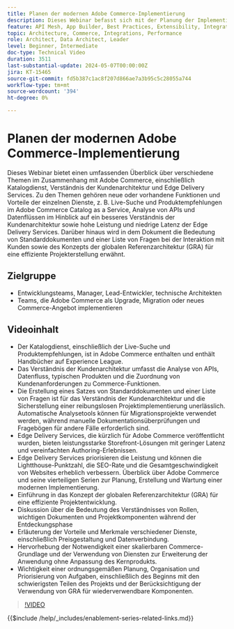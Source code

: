 ```yaml
---
title: Planen der modernen Adobe Commerce-Implementierung
description: Dieses Webinar befasst sich mit der Planung der Implementierung eines modernen Commerce-Systems, insbesondere Adobe Commerce, und umfasst Diskussionen zur Entdeckungsphase, zu Diensten, globaler Referenzarchitektur, Frontend-Entwicklungspraktiken und Best Practices.
feature: API Mesh, App Builder, Best Practices, Extensibility, Integration
topic: Architecture, Commerce, Integrations, Performance
role: Architect, Data Architect, Leader
level: Beginner, Intermediate
doc-type: Technical Video
duration: 3511
last-substantial-update: 2024-05-07T00:00:00Z
jira: KT-15465
source-git-commit: fd5b387c1ac8f207d866ae7a3b95c5c28055a744
workflow-type: tm+mt
source-wordcount: '394'
ht-degree: 0%

---
```


# Planen der modernen Adobe Commerce-Implementierung

Dieses Webinar bietet einen umfassenden Überblick über verschiedene Themen im Zusammenhang mit Adobe Commerce, einschließlich Katalogdienst, Verständnis der Kundenarchitektur und Edge Delivery Services. &#x200B;Zu den Themen gehören neue oder vorhandene Funktionen und Vorteile der einzelnen Dienste, z. B. Live-Suche und Produktempfehlungen im Adobe Commerce Catalog as a Service, Analyse von APIs und Datenflüssen im Hinblick auf ein besseres Verständnis der Kundenarchitektur sowie hohe Leistung und niedrige Latenz der Edge Delivery Services. Darüber hinaus wird in dem Dokument die Bedeutung von Standarddokumenten und einer Liste von Fragen bei der Interaktion mit Kunden sowie des Konzepts der globalen Referenzarchitektur (GRA) für eine effiziente Projekterstellung erwähnt.

## Zielgruppe

* Entwicklungsteams, Manager, Lead-Entwickler, technische Architekten
* Teams, die Adobe Commerce als Upgrade, Migration oder neues Commerce-Angebot implementieren

## Videoinhalt

* Der Katalogdienst, einschließlich der Live-Suche und Produktempfehlungen, ist in Adobe Commerce enthalten und enthält Handbücher auf Experience League.
* Das Verständnis der Kundenarchitektur umfasst die Analyse von APIs, Datenfluss, typischen Produkten und die Zuordnung von Kundenanforderungen zu Commerce-Funktionen.
* Die Erstellung eines Satzes von Standarddokumenten und einer Liste von Fragen ist für das Verständnis der Kundenarchitektur und die Sicherstellung einer reibungslosen Projektimplementierung unerlässlich.
Automatische Analysetools können für Migrationsprojekte verwendet werden, während manuelle Dokumentationsüberprüfungen und Fragebögen für andere Fälle erforderlich sind.
* Edge Delivery Services, die kürzlich für Adobe Commerce veröffentlicht wurden, bieten leistungsstarke Storefront-Lösungen mit geringer Latenz und vereinfachten Authoring-Erlebnissen.
* Edge Delivery Services priorisieren die Leistung und können die Lightthouse-Punktzahl, die SEO-Rate und die Gesamtgeschwindigkeit von Websites erheblich verbessern.
Überblick über Adobe Commerce und seine vierteiligen Serien zur Planung, Erstellung und Wartung einer modernen Implementierung.
* Einführung in das Konzept der globalen Referenzarchitektur (GRA) für eine effiziente Projektentwicklung.
* Diskussion über die Bedeutung des Verständnisses von Rollen, wichtigen Dokumenten und Projektkomponenten während der Entdeckungsphase
* Erläuterung der Vorteile und Merkmale verschiedener Dienste, einschließlich Preisgestaltung und Datenverbindung.
* Hervorhebung der Notwendigkeit einer skalierbaren Commerce-Grundlage und der Verwendung von Diensten zur Erweiterung der Anwendung ohne Anpassung des Kernprodukts.
* Wichtigkeit einer ordnungsgemäßen Planung, Organisation und Priorisierung von Aufgaben, einschließlich des Beginns mit den schwierigsten Teilen des Projekts und der Berücksichtigung der Verwendung von GRA für wiederverwendbare Komponenten.

>[!VIDEO](https://video.tv.adobe.com/v/3428987?learn=on)

{{$include /help/_includes/enablement-series-related-links.md}}
